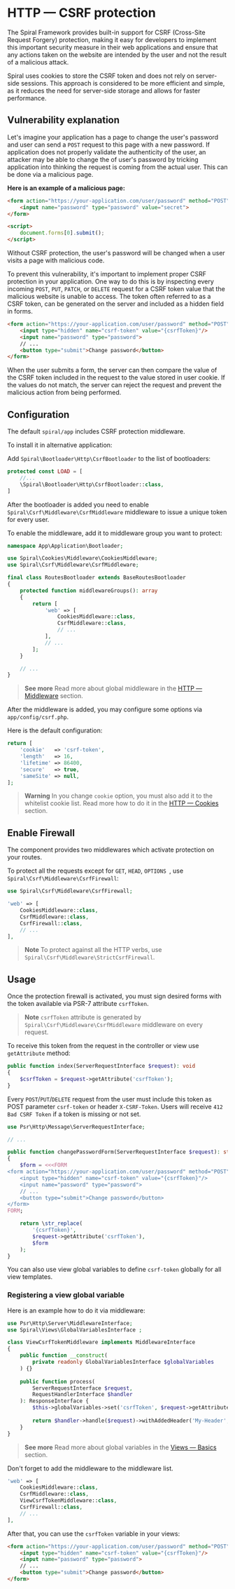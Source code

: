 # HTTP — CSRF protection

The Spiral Framework provides built-in support for CSRF (Cross-Site Request Forgery) protection, making it easy for
developers to implement this important security measure in their web applications and ensure that any actions taken on
the website are intended by the user and not the result of a malicious attack.

Spiral uses cookies to store the CSRF token and does not rely on server-side sessions. This approach is considered to
be more efficient and simple, as it reduces the need for server-side storage and allows for faster performance.

## Vulnerability explanation

Let's imagine your application has a page to change the user's password and user can send a `POST` request to this page
with a new password. If application does not properly validate the authenticity of the user, an attacker may be able to
change the of user's password by tricking application into thinking the request is coming from the actual user. This can
be done via a malicious page.

**Here is an example of a malicious page:**

```html Malicious page
<form action="https://your-application.com/user/password" method="POST">
    <input name="password" type="password" value="secret">
</form>

<script>
    document.forms[0].submit();
</script>
```

Without CSRF protection, the user's password will be changed when a user visits a page with malicious code.

To prevent this vulnerability, it's important to implement proper CSRF protection in your application. One way to do
this is by inspecting every incoming `POST`, `PUT`, `PATCH`, or `DELETE` request for a CSRF token value that the
malicious website is unable to access. The token often referred to as a CSRF token, can be generated on the server and
included as a hidden field in forms.

```html
<form action="https://your-application.com/user/password" method="POST">
    <input type="hidden" name="csrf-token" value="{csrfToken}"/>
    <input name="password" type="password">
    // ...
    <button type="submit">Change password</button>
</form>
```

When the user submits a form, the server can then compare the value of the CSRF token included in the request to the
value stored in user cookie. If the values do not match, the server can reject the request and prevent the malicious
action from being performed.

## Configuration

The default `spiral/app` includes CSRF protection middleware.

To install it in alternative application:

Add `Spiral\Bootloader\Http\CsrfBootloader` to the list of bootloaders:

```php app/src/Application/Kernel.php
protected const LOAD = [
    //...
    \Spiral\Bootloader\Http\CsrfBootloader::class,
]
```

After the bootloader is added you need to enable `Spiral\Csrf\Middleware\CsrfMiddleware` middleware to issue a unique
token for every user.

To enable the middleware, add it to middleware group you want to protect:

```php app/src/Application/Bootloader/RoutesBootloader.php
namespace App\Application\Bootloader;

use Spiral\Cookies\Middleware\CookiesMiddleware;
use Spiral\Csrf\Middleware\CsrfMiddleware;

final class RoutesBootloader extends BaseRoutesBootloader
{
    protected function middlewareGroups(): array
    {
        return [
            'web' => [
                CookiesMiddleware::class,
                CsrfMiddleware::class,
                // ...
            ],
            // ...
        ];
    }

    // ...
}
```

> **See more**
> Read more about global middleware in the [HTTP — Middleware](middleware.md#global-middleware) section.

After the middleware is added, you may configure some options via `app/config/csrf.php`.

Here is the default configuration:

```php app/config/csrf.php
return [
    'cookie'   => 'csrf-token',
    'length'   => 16,
    'lifetime' => 86400,
    'secure'   => true,
    'sameSite' => null,
];
```

> **Warning**
> In you change `cookie` option, you must also add it to the whitelist cookie list.
> Read more how to do it in the [HTTP — Cookies](cookies.md#configuration) section.

## Enable Firewall

The component provides two middlewares which activate protection on your routes. 

To protect all the requests except for `GET`, `HEAD`, `OPTIONS `, use `Spiral\Csrf\Middleware\CsrfFirewall`:

```php app/src/Application/Bootloader/RoutesBootloader.php
use Spiral\Csrf\Middleware\CsrfFirewall;

'web' => [
    CookiesMiddleware::class,
    CsrfMiddleware::class,
    CsrfFirewall::class,
    // ...
],
```

> **Note**
> To protect against all the HTTP verbs, use `Spiral\Csrf\Middleware\StrictCsrfFirewall`.

## Usage

Once the protection firewall is activated, you must sign desired forms with the token available via PSR-7 
attribute `csrfToken`.

> **Note**
> `csrfToken` attribute is generated by `Spiral\Csrf\Middleware\CsrfMiddleware` middleware on every request.

To receive this token from the request in the controller or view use `getAttribute` method:

```php
public function index(ServerRequestInterface $request): void
{
    $csrfToken = $request->getAttribute('csrfToken');
}
``` 

Every `POST`/`PUT`/`DELETE` request from the user must include this token as POST parameter `csrf-token` or
header `X-CSRF-Token`. Users will receive `412 Bad CSRF Token` if a token is missing or not set.

```php
use Psr\Http\Message\ServerRequestInterface;

// ...

public function changePasswordForm(ServerRequestInterface $request): string
{
    $form = <<<FORM
<form action="https://your-application.com/user/password" method="POST">
    <input type="hidden" name="csrf-token" value="{csrfToken}"/>
    <input name="password" type="password">
    // ...
    <button type="submit">Change password</button>
</form>
FORM;

    return \str_replace(
        '{csrfToken}',
        $request->getAttribute('csrfToken'),
        $form
    );
}
```

You can also use view global variables to define `csrf-token` globally for all view templates.

### Registering a view global variable

Here is an example how to do it via middleware:

```php
use Psr\Http\Server\MiddlewareInterface;
use Spiral\Views\GlobalVariablesInterface ;

class ViewCsrfTokenMiddleware implements MiddlewareInterface
{
    public function __construct(
        private readonly GlobalVariablesInterface $globalVariables
    ) {}
    
    public function process(
        ServerRequestInterface $request, 
        RequestHandlerInterface $handler
    ): ResponseInterface {
        $this->globalVariables->set('csrfToken', $request->getAttribute('csrfToken'));
        
        return $handler->handle($request)->withAddedHeader('My-Header', 'my-value');
    }
}
```

> **See more**
> Read more about global variables in the [Views — Basics](../views/basics.md#global-variables) section.

Don't forget to add the middleware to the middleware list.

```php app/src/Application/Bootloader/RoutesBootloader.php
'web' => [
    CookiesMiddleware::class,
    CsrfMiddleware::class,
    ViewCsrfTokenMiddleware::class,
    CsrfFirewall::class,
    // ...
],
```

After that, you can use the `csrfToken` variable in your views:

```html app/views/user/password.dark.php
<form action="https://your-application.com/user/password" method="POST">
    <input type="hidden" name="csrf-token" value="{csrfToken}"/>
    <input name="password" type="password">
    // ...
    <button type="submit">Change password</button>
</form>
```